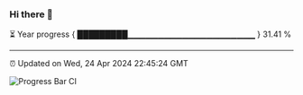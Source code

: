 ### Hi there 👋

⏳ Year progress { █████████▁▁▁▁▁▁▁▁▁▁▁▁▁▁▁▁▁▁▁▁▁ } 31.41 %

---

⏰ Updated on Wed, 24 Apr 2024 22:45:24 GMT

![Progress Bar CI](https://github.com/IshwaranRudhara/GIT-ACTION/workflows/Progress%20Bar%20CI/badge.svg)
